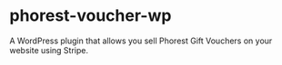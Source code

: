 # phorest-voucher-wp
A WordPress plugin that allows you sell Phorest Gift Vouchers on your website using Stripe.
